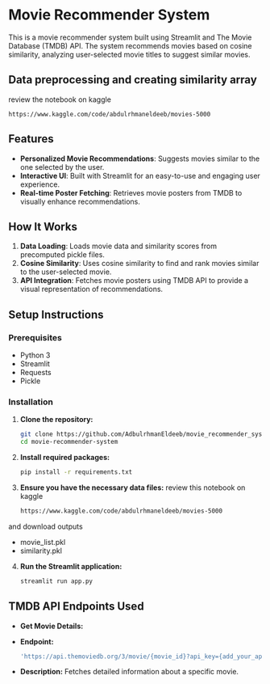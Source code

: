 # Movie Recommender System

This is a movie recommender system built using Streamlit and The Movie Database (TMDB) API. The system recommends movies based on cosine similarity, analyzing user-selected movie titles to suggest similar movies.

## Data preprocessing and creating similarity array 
review the notebook on kaggle  
    
    https://www.kaggle.com/code/abdulrhmaneldeeb/movies-5000

## Features
- **Personalized Movie Recommendations**: Suggests movies similar to the one selected by the user.
- **Interactive UI**: Built with Streamlit for an easy-to-use and engaging user experience.
- **Real-time Poster Fetching**: Retrieves movie posters from TMDB to visually enhance recommendations.

## How It Works
1. **Data Loading**: Loads movie data and similarity scores from precomputed pickle files.
2. **Cosine Similarity**: Uses cosine similarity to find and rank movies similar to the user-selected movie.
3. **API Integration**: Fetches movie posters using TMDB API to provide a visual representation of recommendations.

## Setup Instructions

### Prerequisites
- Python 3
- Streamlit
- Requests
- Pickle

### Installation
1. **Clone the repository:**
   ```bash
   git clone https://github.com/AdbulrhmanEldeeb/movie_recommender_system
   cd movie-recommender-system

2. **Install required packages:**
   ```bash
   pip install -r requirements.txt


4. **Ensure you have the necessary data files:**
review this notebook on kaggle
    ```bash
    https://www.kaggle.com/code/abdulrhmaneldeeb/movies-5000
and download outputs 
- movie_list.pkl
- similarity.pkl

4. **Run the Streamlit application:**
   ```bash
   streamlit run app.py


## TMDB API Endpoints Used
- **Get Movie Details:**
  
- **Endpoint:**
   ```bash
   'https://api.themoviedb.org/3/movie/{movie_id}?api_key={add_your_api_key}&language=en-US'
- **Description:** Fetches detailed information about a specific movie.





